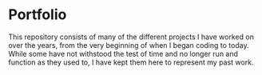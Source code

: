 # Portfolio
This repository consists of many of the different projects I have worked on over the years, from the very beginning of when I began coding to today. 
While some have not withstood the test of time and no longer run and function as they used to, I have kept them here to represent my past work. 
